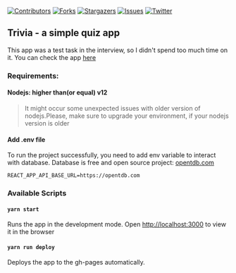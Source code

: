 [![Contributors][contributors-shield]][contributors-url]
[![Forks][forks-shield]][forks-url]
[![Stargazers][stars-shield]][stars-url]
[![Issues][issues-shield]][issues-url]
[![Twitter][twitter-shield]][twitter-url]

## Trivia - a simple quiz app

This app was a test task in the interview, so I didn't spend too much time on it. You can check the app [here](https://curious-33.github.io/quizzes)

### Requirements:

#### Nodejs: higher than(or equal) v12

>It might occur some unexpected issues with older version of nodejs.Please, make sure to upgrade your environment, if your nodejs version is older

#### Add .env file

To run the project successfully, you need to add env variable to interact with database. Database is free and open source project: [opentdb.com](https://opentdb.com)
```
REACT_APP_API_BASE_URL=https://opentdb.com
``` 

### Available Scripts

#### `yarn start`
Runs the app in the development mode.
Open [http://localhost:3000](http://localhost:3000) to view it in the browser

#### `yarn run deploy`

Deploys the app to the gh-pages automatically.

[contributors-shield]: https://img.shields.io/github/contributors/curious-33/trivia
[contributors-url]: https://github.com/curious-33/trivia/graphs/contributors
[forks-shield]: https://img.shields.io/github/forks/curious-33/trivia?style=social
[forks-url]: https://github.com/curious-33/trivia/network/members
[stars-shield]: https://img.shields.io/github/stars/curious-33/trivia?style=social
[stars-url]: https://github.com/curious-33/trivia/stargazers
[issues-shield]: https://img.shields.io/github/issues/curious-33/trivia
[issues-url]: https://github.com/curious-33/trivia/issues
[twitter-shield]: https://img.shields.io/twitter/follow/imcurious_33?logoColor=blue&style=social
[twitter-url]: https://twitter.com/imcurious_33

